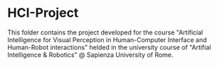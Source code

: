 # HCI-Project
This folder contains the project developed for the course "Artificial Intelligence for Visual Perception in Human-Computer Interface and Human-Robot interactions" helded in the university course of "Artifial Intelligence &amp; Robotics" @ Sapienza University of Rome.
